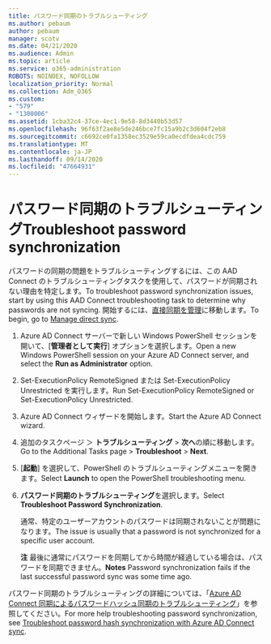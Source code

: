 ```yaml
---
title: パスワード同期のトラブルシューティング
ms.author: pebaum
author: pebaum
manager: scotv
ms.date: 04/21/2020
ms.audience: Admin
ms.topic: article
ms.service: o365-administration
ROBOTS: NOINDEX, NOFOLLOW
localization_priority: Normal
ms.collection: Adm_O365
ms.custom:
- "579"
- "1300006"
ms.assetid: 1cba32c4-37ce-4ec1-9e58-8d3440b53d57
ms.openlocfilehash: 96f63f2ae8e5de246bce7fc15a9b2c3d604f2eb8
ms.sourcegitcommit: c6692ce0fa1358ec3529e59ca0ecdfdea4cdc759
ms.translationtype: MT
ms.contentlocale: ja-JP
ms.lasthandoff: 09/14/2020
ms.locfileid: "47664931"
---
```

# <a name="troubleshoot-password-synchronization"></a><span data-ttu-id="e6001-102">パスワード同期のトラブルシューティング</span><span class="sxs-lookup"><span data-stu-id="e6001-102">Troubleshoot password synchronization</span></span>

<span data-ttu-id="e6001-103">パスワードの同期の問題をトラブルシューティングするには、この AAD Connect のトラブルシューティングタスクを使用して、パスワードが同期されない理由を特定します。</span><span class="sxs-lookup"><span data-stu-id="e6001-103">To troubleshoot password synchronization issues, start by using this AAD Connect troubleshooting task to determine why passwords are not syncing.</span></span> <span data-ttu-id="e6001-104">開始するには、[直接同期を管理](https://admin.microsoft.com/AdminPortal/Home#/dirsyncmanagement)に移動します。</span><span class="sxs-lookup"><span data-stu-id="e6001-104">To begin, go to [Manage direct sync](https://admin.microsoft.com/AdminPortal/Home#/dirsyncmanagement).</span></span>  

1. <span data-ttu-id="e6001-105">Azure AD Connect サーバーで新しい Windows PowerShell セッションを開いて、[**管理者として実行**] オプションを選択します。</span><span class="sxs-lookup"><span data-stu-id="e6001-105">Open a new Windows PowerShell session on your Azure AD Connect server, and select the **Run as Administrator** option.</span></span>

2. <span data-ttu-id="e6001-106">Set-ExecutionPolicy RemoteSigned または Set-ExecutionPolicy Unrestricted を実行します。</span><span class="sxs-lookup"><span data-stu-id="e6001-106">Run Set-ExecutionPolicy RemoteSigned or Set-ExecutionPolicy Unrestricted.</span></span>

3. <span data-ttu-id="e6001-107">Azure AD Connect ウィザードを開始します。</span><span class="sxs-lookup"><span data-stu-id="e6001-107">Start the Azure AD Connect wizard.</span></span>

4. <span data-ttu-id="e6001-108">追加のタスクページ ＞ **トラブルシューティング** > **次へ**の順に移動します。</span><span class="sxs-lookup"><span data-stu-id="e6001-108">Go to the Additional Tasks page > **Troubleshoot** > **Next**.</span></span>

5. <span data-ttu-id="e6001-109">[**起動**] を選択して、PowerShell のトラブルシューティングメニューを開きます。</span><span class="sxs-lookup"><span data-stu-id="e6001-109">Select **Launch** to open the PowerShell troubleshooting menu.</span></span>

6. <span data-ttu-id="e6001-110">**パスワード同期のトラブルシューティング**を選択します。</span><span class="sxs-lookup"><span data-stu-id="e6001-110">Select **Troubleshoot Password Synchronization**.</span></span>

    <span data-ttu-id="e6001-111">通常、特定のユーザーアカウントのパスワードは同期されないことが問題になります。</span><span class="sxs-lookup"><span data-stu-id="e6001-111">The issue is usually that a password is not synchronized for a specific user account.</span></span>

    <span data-ttu-id="e6001-112">**注** 最後に通常にパスワードを同期してから時間が経過している場合は、パスワードを同期できません。</span><span class="sxs-lookup"><span data-stu-id="e6001-112">**Notes** Password synchronization fails if the last successful password sync was some time ago.</span></span>

<span data-ttu-id="e6001-113">パスワード同期のトラブルシューティングの詳細については、「[Azure AD Connect 同期によるパスワードハッシュ同期のトラブルシューティング](https://docs.microsoft.com/azure/active-directory/hybrid/tshoot-connect-password-hash-synchronization)」を参照してください。</span><span class="sxs-lookup"><span data-stu-id="e6001-113">For more help troubleshooting password synchronization, see [Troubleshoot password hash synchronization with Azure AD Connect sync](https://docs.microsoft.com/azure/active-directory/hybrid/tshoot-connect-password-hash-synchronization).</span></span>